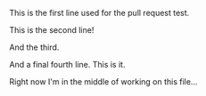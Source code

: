 This is the first line used for the pull request test.

This is the second line!

And the third.

And a final fourth line. This is it.

Right now I'm in the middle of working on this file...